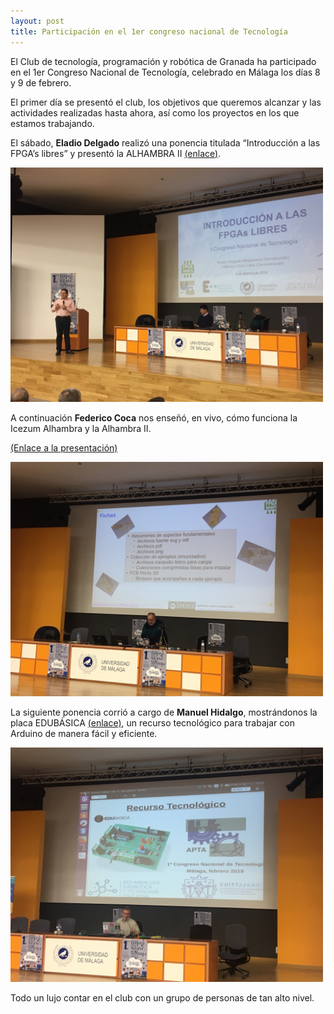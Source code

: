 ```yaml
---
layout: post
title: Participación en el 1er congreso nacional de Tecnología
---
```


El Club de tecnología, programación y robótica de Granada ha participado en el 1er Congreso Nacional de Tecnología, celebrado en Málaga los días 8 y 9 de febrero.

El primer día se presentó el club, los objetivos que queremos alcanzar y las actividades realizadas hasta ahora, así como los proyectos en los que estamos trabajando.

El sábado, **Eladio Delgado** realizó una ponencia titulada “Introducción a las FPGA’s libres” y presentó la ALHAMBRA II [(enlace)](https://alhambrabits.com/). 

<img src="https://raw.githubusercontent.com/clubroboticagranada/clubroboticagranada.github.io/master/images/eladio.JPG" width="500" />





A continuación **Federico Coca** nos enseñó, en vivo, cómo funciona la Icezum Alhambra y la Alhambra II. 

[(Enlace a la presentación)](https://github.com/fgcoca/Chats/tree/master/9-2-19-Ponencia-FPGAs-Congreso-Tecnologia-Malaga)

<img src="https://raw.githubusercontent.com/clubroboticagranada/clubroboticagranada.github.io/master/images/fede.JPG" width="500" />




La siguiente ponencia corrió a cargo de **Manuel Hidalgo**, mostrándonos la placa EDUBÁSICA [(enlace)](http://www.practicasconarduino.com/edubasica), un recurso tecnológico para trabajar con Arduino de manera fácil y eficiente.


<img src="https://raw.githubusercontent.com/clubroboticagranada/clubroboticagranada.github.io/master/images/manuel.JPG" width="500" />


Todo un lujo contar en el club con un grupo de personas de tan alto nivel.






